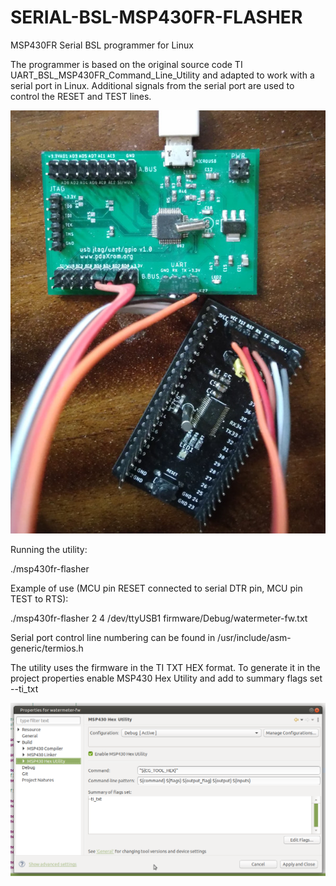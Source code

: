 # SERIAL-BSL-MSP430FR-FLASHER
MSP430FR Serial BSL programmer for Linux

The programmer is based on the original source code TI UART_BSL_MSP430FR_Command_Line_Utility and adapted 
to work with a serial port in Linux. Additional signals from the serial port are used to control the RESET and TEST lines.

<img src="pics/boards.jpg" width="600" />

Running the utility:

./msp430fr-flasher <reset pin> <test pin> <uart device> <firmware>

Example of use (MCU pin RESET connected to serial DTR pin, MCU pin TEST to RTS):

./msp430fr-flasher 2 4 /dev/ttyUSB1 firmware/Debug/watermeter-fw.txt

Serial port control line numbering can be found in /usr/include/asm-generic/termios.h

The utility uses the firmware in the TI TXT HEX format. To generate it in the project properties enable MSP430 Hex Utility and add to summary flags set --ti_txt

<img src="pics/properties.png" width="600" />
